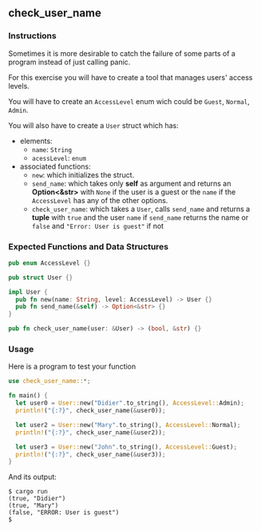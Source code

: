 ## check_user_name

### Instructions

Sometimes it is more desirable to catch the failure of some parts of a program instead of just calling panic.

For this exercise you will have to create a tool that manages users' access levels.

You will have to create an `AccessLevel` enum wich could be `Guest`, `Normal`, `Admin`.

You will also have to create a `User` struct which has:

- elements:
  - `name`: `String`
  - `acessLevel`: `enum`
- associated functions:
  - `new`: which initializes the struct.
  - `send_name`: which takes only **self** as argument and returns an **Option<&str>** with `None` if the user is a guest or the `name` if the `AccessLevel` has any of the other options.
  - `check_user_name`: which takes a `User`, calls `send_name` and returns a **tuple** with `true` and the user `name` if `send_name` returns the name or `false` and `"Error: User is guest"` if not

### Expected Functions and Data Structures

```rust
pub enum AccessLevel {}

pub struct User {}

impl User {
  pub fn new(name: String, level: AccessLevel) -> User {}
  pub fn send_name(&self) -> Option<&str> {}
}

pub fn check_user_name(user: &User) -> (bool, &str) {}
```

### Usage

Here is a program to test your function

```rust
use check_user_name::*;

fn main() {
  let user0 = User::new("Didier".to_string(), AccessLevel::Admin);
  println!("{:?}", check_user_name(&user0));

  let user2 = User::new("Mary".to_string(), AccessLevel::Normal);
  println!("{:?}", check_user_name(&user2));

  let user3 = User::new("John".to_string(), AccessLevel::Guest);
  println!("{:?}", check_user_name(&user3));
}
```

And its output:

```console
$ cargo run
(true, "Didier")
(true, "Mary")
(false, "ERROR: User is guest")
$
```
